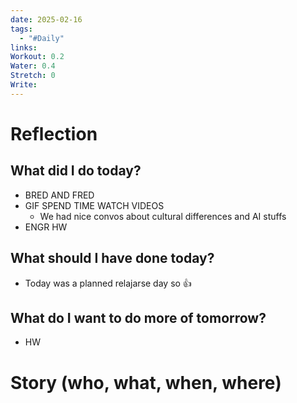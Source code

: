 ```yaml
---
date: 2025-02-16
tags:
  - "#Daily"
links: 
Workout: 0.2
Water: 0.4
Stretch: 0
Write:
---
```

# Reflection
## What did I do today?
- BRED AND FRED
- GIF SPEND TIME WATCH VIDEOS
	- We had nice convos about cultural differences and AI stuffs
- ENGR HW
## What should I have done today?
- Today was a planned relajarse day so 👍
## What do I want to do more of tomorrow?
- HW
# Story (who, what, when, where)

